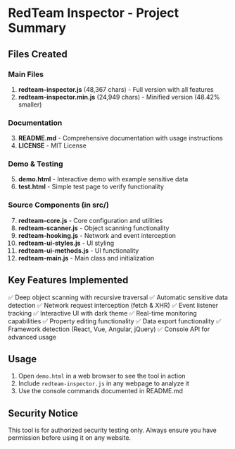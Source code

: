 # RedTeam Inspector - Project Summary

## Files Created

### Main Files
1. **redteam-inspector.js** (48,367 chars) - Full version with all features
2. **redteam-inspector.min.js** (24,949 chars) - Minified version (48.42% smaller)

### Documentation
3. **README.md** - Comprehensive documentation with usage instructions
4. **LICENSE** - MIT License

### Demo & Testing
5. **demo.html** - Interactive demo with example sensitive data
6. **test.html** - Simple test page to verify functionality

### Source Components (in src/)
7. **redteam-core.js** - Core configuration and utilities
8. **redteam-scanner.js** - Object scanning functionality
9. **redteam-hooking.js** - Network and event interception
10. **redteam-ui-styles.js** - UI styling
11. **redteam-ui-methods.js** - UI functionality
12. **redteam-main.js** - Main class and initialization

## Key Features Implemented

✅ Deep object scanning with recursive traversal
✅ Automatic sensitive data detection
✅ Network request interception (fetch & XHR)
✅ Event listener tracking
✅ Interactive UI with dark theme
✅ Real-time monitoring capabilities
✅ Property editing functionality
✅ Data export functionality
✅ Framework detection (React, Vue, Angular, jQuery)
✅ Console API for advanced usage

## Usage

1. Open `demo.html` in a web browser to see the tool in action
2. Include `redteam-inspector.js` in any webpage to analyze it
3. Use the console commands documented in README.md

## Security Notice

This tool is for authorized security testing only. Always ensure you have permission before using it on any website.
